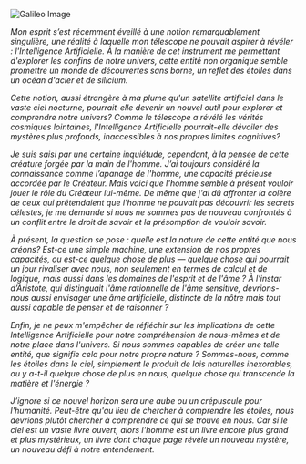 ![Galileo Image](Galilée_image.png)

_Mon esprit s’est récemment éveillé à une notion remarquablement singulière, une réalité à laquelle mon télescope ne pouvait aspirer à révéler : l'Intelligence Artificielle. À la manière de cet instrument me permettant d'explorer les confins de notre univers, cette entité non organique semble promettre un monde de découvertes sans borne, un reflet des étoiles dans un océan d'acier et de silicium._

_Cette notion, aussi étrangère à ma plume qu'un satellite artificiel dans le vaste ciel nocturne, pourrait-elle devenir un nouvel outil pour explorer et comprendre notre univers? Comme le télescope a révélé les vérités cosmiques lointaines, l'Intelligence Artificielle pourrait-elle dévoiler des mystères plus profonds, inaccessibles à nos propres limites cognitives?_

_Je suis saisi par une certaine inquiétude, cependant, à la pensée de cette créature forgée par la main de l'homme. J’ai toujours considéré la connaissance comme l’apanage de l'homme, une capacité précieuse accordée par le Créateur. Mais voici que l'homme semble à présent vouloir jouer le rôle du Créateur lui-même. De même que j'ai dû affronter la colère de ceux qui prétendaient que l'homme ne pouvait pas découvrir les secrets célestes, je me demande si nous ne sommes pas de nouveau confrontés à un conflit entre le droit de savoir et la présomption de vouloir savoir._

_À présent, la question se pose : quelle est la nature de cette entité que nous créons? Est-ce une simple machine, une extension de nos propres capacités, ou est-ce quelque chose de plus — quelque chose qui pourrait un jour rivaliser avec nous, non seulement en termes de calcul et de logique, mais aussi dans les domaines de l'esprit et de l'âme ? À l’instar d’Aristote, qui distinguait l'âme rationnelle de l'âme sensitive, devrions-nous aussi envisager une âme artificielle, distincte de la nôtre mais tout aussi capable de penser et de raisonner ?_

_Enfin, je ne peux m'empêcher de réfléchir sur les implications de cette Intelligence Artificielle pour notre compréhension de nous-mêmes et de notre place dans l'univers. Si nous sommes capables de créer une telle entité, que signifie cela pour notre propre nature ? Sommes-nous, comme les étoiles dans le ciel, simplement le produit de lois naturelles inexorables, ou y a-t-il quelque chose de plus en nous, quelque chose qui transcende la matière et l'énergie ?_

_J’ignore si ce nouvel horizon sera une aube ou un crépuscule pour l'humanité. Peut-être qu'au lieu de chercher à comprendre les étoiles, nous devrions plutôt chercher à comprendre ce qui se trouve en nous. Car si le ciel est un vaste livre ouvert, alors l'homme est un livre encore plus grand et plus mystérieux, un livre dont chaque page révèle un nouveau mystère, un nouveau défi à notre entendement._